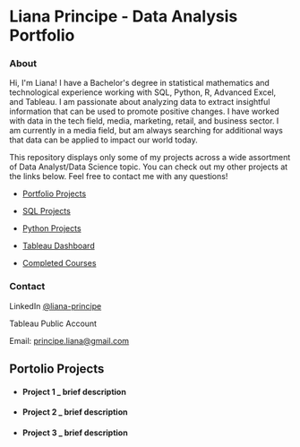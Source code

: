 # Liana Principe - Data Analysis Portfolio
### About
Hi, I'm Liana! I have a Bachelor's degree in statistical mathematics and technological experience working with SQL, Python, R, Advanced Excel, and Tableau. I am passionate about analyzing data to extract insightful information that can be used to promote positive changes. I have worked with data in the tech field, media, marketing, retail, and business sector. I am currently in a media field, but am always searching for additional ways that data can be applied to impact our world today.

This repository displays only some of my projects across a wide assortment of Data Analyst/Data Science topic. You can check out my other projects at the links below. Feel free to contact me with any questions!

- [Portfolio Projects]()

- [SQL Projects]()

- [Python Projects]()

- [Tableau Dashboard]()

- [Completed Courses]()

### Contact

LinkedIn                  [@liana-principe](https://www.linkedin.com/in/liana-principe/)

Tableau Public Account

Email:                    principe.liana@gmail.com

## Portolio Projects
- #### Project 1 _ brief description
- #### Project 2 _ brief description
- #### Project 3 _ brief description


